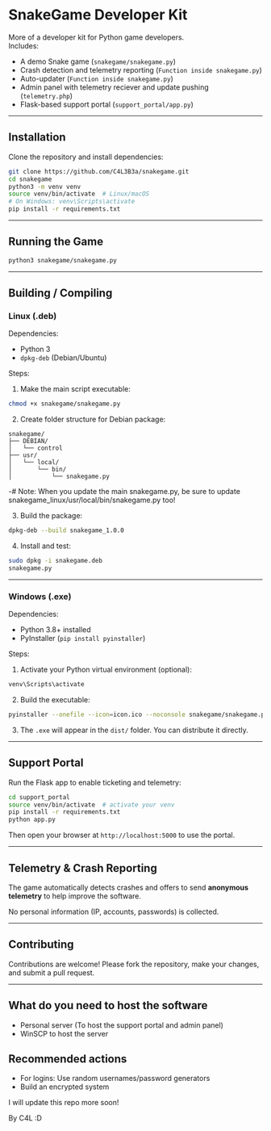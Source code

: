 # SnakeGame Developer Kit

More of a developer kit for Python game developers.  
Includes:

- A demo Snake game (`snakegame/snakegame.py`)
- Crash detection and telemetry reporting (`Function inside snakegame.py`)
- Auto-updater (`Function inside snakegame.py`)
- Admin panel with telemetry reciever and update pushing (`telemetry.php`)
- Flask-based support portal (`support_portal/app.py`)

---

## Installation

Clone the repository and install dependencies:

```bash
git clone https://github.com/C4L3B3a/snakegame.git
cd snakegame
python3 -m venv venv
source venv/bin/activate  # Linux/macOS
# On Windows: venv\Scripts\activate
pip install -r requirements.txt
````

---

## Running the Game

```bash
python3 snakegame/snakegame.py
```

---

## Building / Compiling

### Linux (.deb)

Dependencies:

* Python 3
* `dpkg-deb` (Debian/Ubuntu)

Steps:

1. Make the main script executable:

```bash
chmod +x snakegame/snakegame.py
```

2. Create folder structure for Debian package:

```
snakegame/
├── DEBIAN/
│   └── control
├── usr/
│   └── local/
│       └── bin/
│           └── snakegame.py
```
-# Note: When you update the main snakegame.py, be sure to update snakegame_linux/usr/local/bin/snakegame.py too!

3. Build the package:

```bash
dpkg-deb --build snakegame_1.0.0
```

4. Install and test:

```bash
sudo dpkg -i snakegame.deb
snakegame.py
```

---

### Windows (.exe)

Dependencies:

* Python 3.8+ installed
* PyInstaller (`pip install pyinstaller`)

Steps:

1. Activate your Python virtual environment (optional):

```powershell
venv\Scripts\activate
```

2. Build the executable:

```bash
pyinstaller --onefile --icon=icon.ico --noconsole snakegame/snakegame.py
```

3. The `.exe` will appear in the `dist/` folder. You can distribute it directly.

---

## Support Portal

Run the Flask app to enable ticketing and telemetry:

```bash
cd support_portal
source venv/bin/activate  # activate your venv
pip install -r requirements.txt
python app.py
```

Then open your browser at `http://localhost:5000` to use the portal.

---

## Telemetry & Crash Reporting

The game automatically detects crashes and offers to send **anonymous telemetry** to help improve the software.

No personal information (IP, accounts, passwords) is collected.

---

## Contributing

Contributions are welcome! Please fork the repository, make your changes, and submit a pull request.

---

## What do you need to host the software

- Personal server (To host the support portal and admin panel)
- WinSCP to host the server

## Recommended actions
- For logins: Use random usernames/password generators
- Build an encrypted system

I will update this repo more soon!

By C4L
:D

